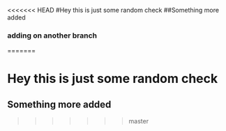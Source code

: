 <<<<<<< HEAD
#Hey this is just some random check 
##Something more added 
### adding on another branch
=======
# Hey this is just some random check 
## Something more added 
>>>>>>> master
